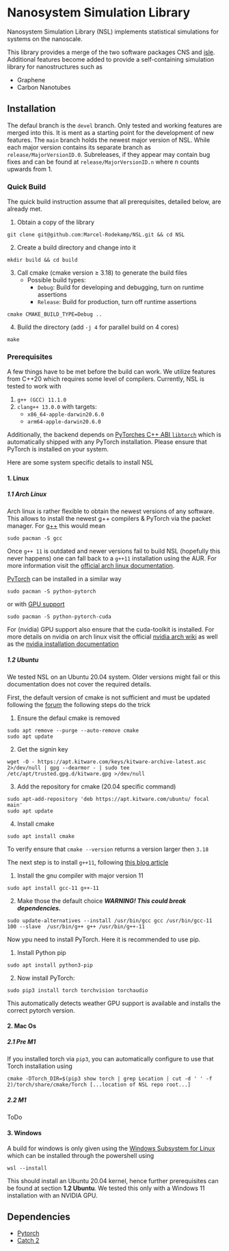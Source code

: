# Nanosystem Simulation Library

Nanosystem Simulation Library (NSL) implements statistical simulations for systems on the nanoscale.

This library provides a merge of the two software packages CNS and [isle](https://github.com/evanberkowitz/isle).
Additional features become added to provide a self-containing simulation library for nanostructures such as

<!-- Add all the systems we have implemented here -->
* Graphene
* Carbon Nanotubes

## Installation

The defaul branch is the `devel` branch. 
Only tested and working features are merged into this. 
It is ment as a starting point for the development of new features.
The `main` branch holds the newest major version of NSL.
While each major version contains its separate branch as `release/MajorVersionID.0`.
Subreleases, if they appear may contain bug fixes and can be found at 
`release/MajorVersionID.n` where n counts upwards from 1.

### Quick Build

The quick build instruction assume that all prerequisites, detailed below, are already met.

1. Obtain a copy of the library
```
git clone git@github.com:Marcel-Rodekamp/NSL.git && cd NSL
```
2. Create a build directory and change into it
```
mkdir build && cd build
```
3. Call cmake (cmake version ≥ 3.18) to generate the build files
   * Possible build types:
     * `Debug`: Build for developing and debugging, turn on runtime assertions
     * `Release`: Build for production, turn off runtime assertions
``` 
cmake CMAKE_BUILD_TYPE=Debug ..
```
4. Build the directory (add `-j 4` for parallel build on 4 cores)
```
make
```

### Prerequisites

A few things have to be met before the build can work.
We utilize features from C++20 which requires some level of compilers. 
Currently, NSL is tested to work with 

1. `g++ (GCC) 11.1.0`
2. `clang++ 13.0.0` with targets:
   * `x86_64-apple-darwin20.6.0`
   * `arm64-apple-darwin20.6.0`

Additionally, the backend depends on [PyTorches C++ ABI `libtorch`](https://pytorch.org/cppdocs/installing.html)
which is automatically shipped with any PyTorch installation. 
Please ensure that PyTorch is installed on your system.

Here are some system specific details to install NSL

#### 1. Linux

##### 1.1 Arch Linux

Arch linux is rather flexible to obtain the newest versions of any software.
This allows to install the newest g++ compilers & PyTorch via the packet manager.
For [g++](https://archlinux.org/packages/core/x86_64/gcc/) this would mean
```
sudo pacman -S gcc 
```
Once `g++ 11` is outdated and newer versions fail to build NSL (hopefully this never happens)
one can fall back to a `g++11` installation using the AUR. 
For more information visit the [official arch linux documentation](https://wiki.archlinux.org/title/GNU_Compiler_Collection).

[PyTorch](https://archlinux.org/packages/community/x86_64/python-pytorch/) can be installed in a similar way
```
sudo pacman -S python-pytorch
```
or with [GPU support](https://archlinux.org/packages/community/x86_64/python-pytorch-cuda/)
```
sudo pacman -S python-pytorch-cuda
```

For (nvidia) GPU support also ensure that the cuda-toolkit is installed. 
For more details on nvidia on arch linux visit the official [nvidia arch wiki](https://wiki.archlinux.org/title/NVIDIA)
as well as the [nvidia installation documentation](https://docs.nvidia.com/cuda/cuda-installation-guide-linux/index.html)


##### 1.2 Ubuntu

We tested NSL on an Ubuntu 20.04 system. 
Older versions might fail or this documentation does not cover the required details.

First, the default version of cmake is not sufficient and must be updated following 
the [forum](https://askubuntu.com/a/1157132) the following steps do the trick

1. Ensure the defaul cmake is removed
```
sudo apt remove --purge --auto-remove cmake
sudo apt update
```
2. Get the signin key
```
wget -O - https://apt.kitware.com/keys/kitware-archive-latest.asc 2>/dev/null | gpg --dearmor - | sudo tee /etc/apt/trusted.gpg.d/kitware.gpg >/dev/null
```
3. Add the repository for cmake (20.04 specific command)
```
sudo apt-add-repository 'deb https://apt.kitware.com/ubuntu/ focal main'
sudo apt update
```
4. Install cmake
```
sudo apt install cmake
```

To verify ensure that `cmake --version` returns a version larger then `3.18`

The next step is to install `g++11`, following [this blog article](https://linuxize.com/post/how-to-install-gcc-on-ubuntu-20-04/)

1. Install the gnu compiler with major version 11
```
sudo apt install gcc-11 g++-11
```
2. Make those the default choice __*WARNING! This could break dependencies.*__
```
sudo update-alternatives --install /usr/bin/gcc gcc /usr/bin/gcc-11 100 --slave  /usr/bin/g++ g++ /usr/bin/g++-11
```

Now ypu need to install PyTorch. 
Here it is recommended to use pip.

1. Install Python pip
```
sudo apt install python3-pip
```
2. Now install PyTorch:
```
sudo pip3 install torch torchvision torchaudio
```

This automatically detects weather GPU support is available and installs the correct 
pytorch version.

#### 2. Mac Os 

##### 2.1 Pre M1 

If you installed torch via `pip3`, you can automatically configure to use that Torch installation using

```
cmake -DTorch_DIR=$(pip3 show torch | grep Location | cut -d ' ' -f 2)/torch/share/cmake/Torch [...location of NSL repo root...]
```

##### 2.2 M1 

ToDo

#### 3. Windows

A build for windows is only given using the [Windows Subsystem for Linux](https://docs.microsoft.com/de-de/windows/wsl/install)
which can be installed through the powershell using 
```
wsl --install
```
This should install an Ubuntu 20.04 kernel, hence further prerequisites can be found at section __1.2 Ubuntu__.
We tested this only with a Windows 11 installation with an NVIDIA GPU.

## Dependencies

* [Pytorch](https://pytorch.org/)
* [Catch 2](https://github.com/catchorg/Catch2)
